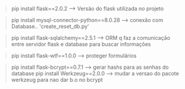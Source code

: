 > pip install flask==2.0.2 --> Versão do flask utilizada no projeto

> pip install mysql-connector-python==8.0.28 --> conexão com Database.. 'create_reset_db.py'

> pip install flask-sqlalchemy==2.5.1 --> ORM q faz a comunicação entre servidor flask e database para buscar informações

> pip install flask-wtf==1.0.0 --> proteger formulários

> pip install flask-bcrypt==0.7.1 --> gerar hashs para as senhas do database
> pip install Werkzeug==2.0.0 --> mudar a versao do pacote werkzeug para nao dar b.o no bcrypt